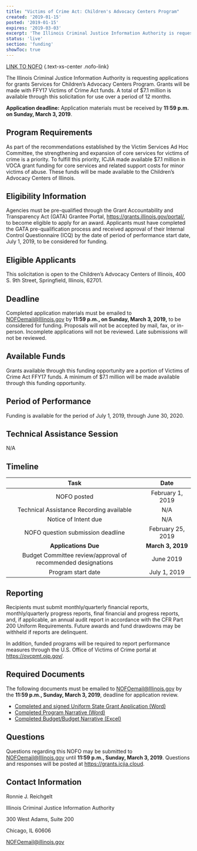 ```yaml
---
title: "Victims of Crime Act: Children's Advocacy Centers Program"
created: '2019-01-15'
posted: '2019-01-15'
expires: '2019-03-03'
excerpt: 'The Illinois Criminal Justice Information Authority is requesting applications for grants Services for Children’s Advocacy Centers Program. Grants will be made with FFY17 Victims of Crime Act funds. A total of $7.1 million is available through this solicitation for use over a period of 12 months. '
status: 'live'
section: 'funding'
showToc: true
---
```


[LINK TO NOFO](CACILeadEntityNOFO.docx) {.text-xs-center .nofo-link}

The Illinois Criminal Justice Information Authority is requesting applications for grants Services for Children’s Advocacy Centers Program. Grants will be made with FFY17 Victims of Crime Act funds. A total of $7.1 million is available through this solicitation for use over a period of 12 months.

**Application deadline:** Application materials must be received by **11:59 p.m. on Sunday, March 3, 2019**.

## Program Requirements

As part of the recommendations established by the Victim Services Ad Hoc Committee, the strengthening and expansion of core services for victims of crime is a priority. To fulfill this priority, ICJIA made available $7.1 million in VOCA grant funding for core services and related support costs for minor victims of abuse. These funds will be made available to the Children’s Advocacy Centers of Illinois.

## Eligibility Information

Agencies must be pre-qualified through the Grant Accountability and Transparency Act (GATA) Grantee Portal, https://grants.illinois.gov/portal/, to become eligible to apply for an award. Applicants must have completed the GATA pre-qualification process and received approval of their Internal Control Questionnaire (ICQ) by the date of period of performance start date, July 1, 2019, to be considered for funding.

## Eligible Applicants

This solicitation is open to the Children’s Advocacy Centers of Illinois, 400 S. 9th Street, Springfield, Illinois, 62701.

## Deadline

Completed application materials must be emailed to NOFOemail@Illinois.gov by **11:59 p.m., on Sunday, March 3, 2019,** to be considered for funding. Proposals will not be accepted by mail, fax, or in-person. Incomplete applications will not be reviewed. Late submissions will not be reviewed.

## Available Funds

Grants available through this funding opportunity are a portion of Victims of Crime Act FFY17 funds. A minimum of $7.1 million will be made available through this funding opportunity.

## Period of Performance

Funding is available for the period of July 1, 2019, through June 30, 2020.

## Technical Assistance Session

N/A

## Timeline

|                             Task                             |       Date        |
| :----------------------------------------------------------: | :---------------: |
|                         NOFO posted                          | February 1, 2019  |
|           Technical Assistance Recording available           |        N/A        |
|                     Notice of Intent due                     |        N/A        |
|              NOFO question submission deadline               | February 25, 2019 |
|                     **Applications Due**                     | **March 3, 2019** |
| Budget Committee review/approval of recommended designations |     June 2019     |
|                      Program start date                      |   July 1, 2019    |

## Reporting

Recipients must submit monthly/quarterly financial reports, monthly/quarterly progress reports, final financial and progress reports, and, if applicable, an annual audit report in accordance with the CFR Part 200 Uniform Requirements. Future awards and fund drawdowns may be withheld if reports are delinquent.

In addition, funded programs will be required to report performance measures through the U.S. Office of Victims of Crime portal at https://ovcpmt.ojp.gov/.

## Required Documents

The following documents must be emailed to NOFOemail@Illinois.gov by the **11:59 p.m., Sunday, March 3, 2019**, deadline for application review.

- [Completed and signed Uniform State Grant Application (Word)](CACIapplication.pdf)
- [Completed Program Narrative (Word)](CACIprogramnarrative.docx)
- [Completed Budget/Budget Narrative (Excel)](CACIbudget.xls.xlsx)

## Questions

Questions regarding this NOFO may be submitted to NOFOemail@Illinois.gov until **11:59 p.m., Sunday, March 3, 2019**. Questions and responses will be posted at https://grants.icjia.cloud.

## Contact Information

Ronnie J. Reichgelt

Illinois Criminal Justice Information Authority

300 West Adams, Suite 200

Chicago, IL 60606

NOFOemail@illinois.gov
